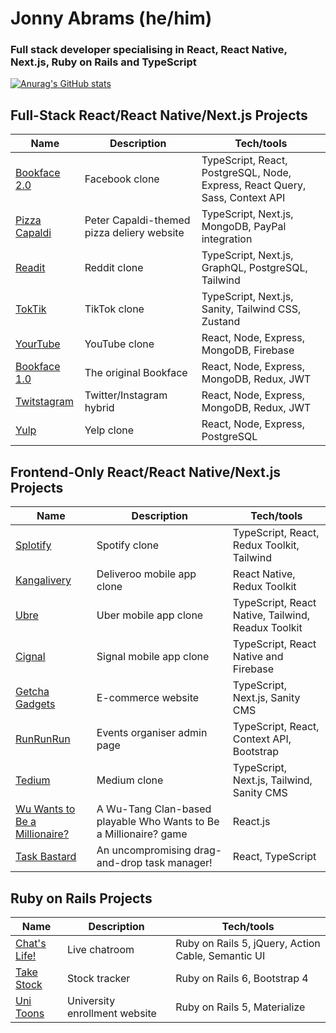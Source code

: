 # Jonny Abrams (he/him)

### Full stack developer specialising in React, React Native, Next.js, Ruby on Rails and TypeScript

[![Anurag's GitHub stats](https://github-readme-stats.vercel.app/api?username=jonnyabrams)](https://github.com/anuraghazra/github-readme-stats)

## Full-Stack React/React Native/Next.js Projects

| Name                         | Description       | Tech/tools        |
| ---------------------------- | ----------------- | ----------------- |
| [Bookface 2.0](https://github.com/jonnyabrams/bookface-2.0) | Facebook clone | TypeScript, React, PostgreSQL, Node, Express, React Query, Sass, Context API |
| [Pizza Capaldi](https://github.com/jonnyabrams/pizza-capaldi) | Peter Capaldi-themed pizza deliery website | TypeScript, Next.js, MongoDB, PayPal integration |
| [Readit](https://github.com/jonnyabrams/bookface-2.0) | Reddit clone | TypeScript, Next.js, GraphQL, PostgreSQL, Tailwind |
| [TokTik](https://github.com/jonnyabrams/toktik) | TikTok clone | TypeScript, Next.js, Sanity, Tailwind CSS, Zustand |
| [YourTube](https://github.com/jonnyabrams/yourtube) | YouTube clone | React, Node, Express, MongoDB, Firebase |
| [Bookface 1.0](https://github.com/jonnyabrams/bookface) | The original Bookface | React, Node, Express, MongoDB, Redux, JWT             |
| [Twitstagram](https://github.com/jonnyabrams/twitstagram)  | Twitter/Instagram hybrid | React, Node, Express, MongoDB, Redux, JWT |
| [Yulp](https://github.com/jonnyabrams/yulp) | Yelp clone | React, Node, Express, PostgreSQL  |

## Frontend-Only React/React Native/Next.js Projects

| Name                         | Description       | Tech/tools        |
| ---------------------------- | ----------------- | ----------------- |
| [Splotify](https://github.com/jonnyabrams/splotify)        | Spotify clone | TypeScript, React, Redux Toolkit, Tailwind |
| [Kangalivery](https://github.com/jonnyabrams/kangalivery)  | Deliveroo mobile app clone| React Native, Redux Toolkit |
| [Ubre](https://github.com/jonnyabrams/ubre)  | Uber mobile app clone| TypeScript, React Native, Tailwind, Readux Toolkit |
| [Cignal](https://github.com/jonnyabrams/kangalivery)  | Signal mobile app clone| TypeScript, React Native and Firebase |
| [Getcha Gadgets](https://github.com/jonnyabrams/ecommerce-typescript)        | E-commerce website | TypeScript, Next.js, Sanity CMS |
| [RunRunRun](https://github.com/jonnyabrams/runrunrun)  | Events organiser admin page| TypeScript, React, Context API, Bootstrap |
| [Tedium](https://github.com/jonnyabrams/tedium)        | Medium clone | TypeScript, Next.js, Tailwind, Sanity CMS |
| [Wu Wants to Be a Millionaire?](https://github.com/jonnyabrams/wu-wants-to-be-a-millionaire)  | A Wu-Tang Clan-based playable Who Wants to Be a Millionaire? game| React.js |
| [Task Bastard](https://github.com/jonnyabrams/task-bastard-tsx)        | An uncompromising drag-and-drop task manager! | React, TypeScript |

## Ruby on Rails Projects

| Name                         | Description       | Tech/tools        |
| ---------------------------- | ----------------- | ----------------- |
| [Chat's Life!](https://github.com/jonnyabrams/rails-chat-app)        | Live chatroom | Ruby on Rails 5, jQuery, Action Cable, Semantic UI |
| [Take Stock](https://github.com/jonnyabrams/rails-stock-tracker)  | Stock tracker| Ruby on Rails 6, Bootstrap 4 |
| [Uni Toons](https://github.com/jonnyabrams/rails_university_app)        | University enrollment website | Ruby on Rails 5, Materialize |
